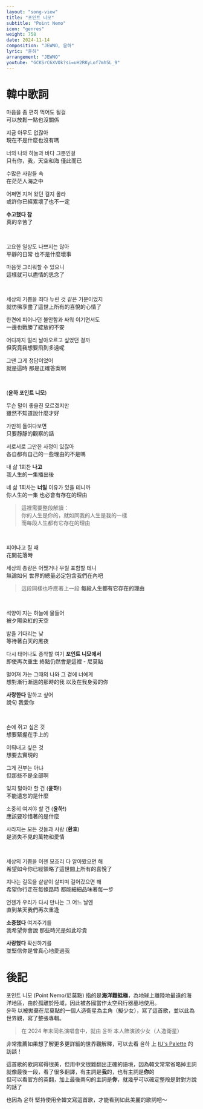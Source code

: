 ```yaml
---
layout: "song-view"
title: "포인트 니모"
subtitle: "Point Nemo"
icon: "genres"
weight: 758
date: 2024-11-14
composition: "JEWNO, 윤하"
lyric: "윤하"
arrangement: "JEWNO"
youtube: "GCKSrC6XVOk?si=uH2RKyLof7mh5L_9"
---
```


<div class="lyric-body">

# 韓中歌詞

마음을 좀 편히 먹어도 될걸  
可以放鬆一點也沒關係  

지금 아무도 없잖아  
現在不是什麼也沒有嗎  

너의 나와 하늘과 바다 그뿐인걸  
只有你，我，天空和海 僅此而已  

수많은 사람들 속  
在茫茫人海之中  

어쩌면 지쳐 왔던 걸지 몰라  
或許你已經累壞了也不一定  

**수고했다 참**  
真的辛苦了  

<br>

고요한 일상도 나쁘지는 않아  
平靜的日常 也不是什麼壞事  

마음껏 그리워할 수 있으니  
這樣就可以盡情的思念了  

<br>

세상의 기쁨을 죄다 누린 것 같은 기분이었지  
就彷彿享盡了這世上所有的喜悅的心情了  

한켠에 피어나던 불안함과 싸워 이기면서도  
一邊也戰勝了綻放的不安  

어디까지 멀리 날아오르고 싶었던 걸까  
但究竟我想要飛到多遠呢  

그땐 그게 정답이었어  
就是這時 那是正確答案啊  

<br>

(**윤하 포인트 니모**)  

무슨 말이 좋을진 모르겠지만  
雖然不知道說什麼才好  

가만히 들여다보면  
只要靜靜的觀察的話  

서로서로 그만한 사정이 있잖아  
各自都有自己的一些理由的不是嗎  

내 삶 1회찬 **나고**  
我人生的一集播出後  

네 삶 1회차는 **너일** 이유가 있을 테니까  
你人生的一集 也必會有存在的理由  

> 這裡需要整段解讀：  
> 你的人生是你的，就如同我的人生是我的一樣  
> 而每段人生都有它存在的理由  

<br>

피어나고 질 때  
花開花落時  

세상의 총량은 어쨌거나 우릴 포함할 테니  
無論如何 世界的總量必定包含我們在內吧  

> 這段同樣也呼應著上一段 **每段人生都有它存在的理由**  

<br>

석양이 지는 하늘에 물들어  
被夕陽染紅的天空  

밤을 기다리는 낮  
等待著白天的黑夜  

다시 태어나도 종착할 여기 **포인트 니모에서**  
即使再次重生 終點仍然會是這裡 - 尼莫點  

멀어져 가는 그때의 나와 그 곁에 너에게  
想對漸行漸遠的那時的我 以及在我身旁的你  

**사랑한다** 말하고 싶어  
說句 我愛你  

<br>

손에 쥐고 싶은 것  
想要緊握在手上的  

이뤄내고 싶은 것  
想要去實現的  

그게 전부는 아냐  
但那些不是全部啊  

잊지 말아야 할 건 (**윤하!**)  
不能遺忘的是什麼  

소중히 여겨야 할 건 (**윤하!**)  
應該要珍惜著的是什麼  

사라지는 모든 것들과 사랑 (**환호**)  
是消失不見的萬物和愛情  

<br>

세상의 기쁨을 이젠 모조리 다 알아봤으면 해  
希望如今你已經領略了這世間上所有的喜悅了  

지나는 길목을 샅샅이 살피며 걸어갔으면 해  
希望你行走在每條路時 都能細細品味著每一步  

언젠가 우리가 다시 만나는 그 어느 날엔  
直到某天我們再次重逢  

**소중했다** 여겨주기를  
我希望你會說 那些時光是如此珍貴  

**사랑했다** 확신하기를  
並堅信你是曾真心地愛過我  

</div>

# 後記

포인트 니모 (Point Nemo/尼莫點) 指的是**海洋難抵極**，為地球上離陸地最遠的海洋地區，由於孤離於陸域，因此被各國當作太空飛行器墓地使用。  
윤하 以被拋棄在尼莫點的一個人造衛星為主角（擬少女），寫了這首歌，並以此為世界觀，寫了整張專輯。  
> 在 2024 年末同名演唱會中，就由 윤하 本人飾演該少女（人造衛星）  

非常推薦如果想了解更多更詳細的世界觀解釋，可以去看 윤하 上 [IU's Palette](https://youtu.be/RWf25nVfBlw?si=Jp76HV7vFqEl1z3d) 的訪談！  

這首歌的歌詞寫得很美，但用中文很難翻出正確的語境，因為韓文常常省略掉主詞  
就像最後一段，看了很多翻譯，有主詞是**我**的，也有主詞是**你**的  
但可以看官方的英翻，加上最後兩句的主詞是**你**，就幾乎可以確定整段是對對方說的話了  

也因為 윤하 堅持使用全韓文寫這首歌，才能看到如此美麗的歌詞吧～  
